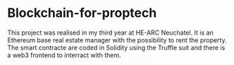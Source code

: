 # Blockchain-for-proptech

This project was realised in my third year at HE-ARC Neuchatel.
It is an Ethereum base real estate manager with the possibility to rent the property.
The smart contracte are coded in Solidity using the Truffle suit and there is a web3 frontend to interract with them.
